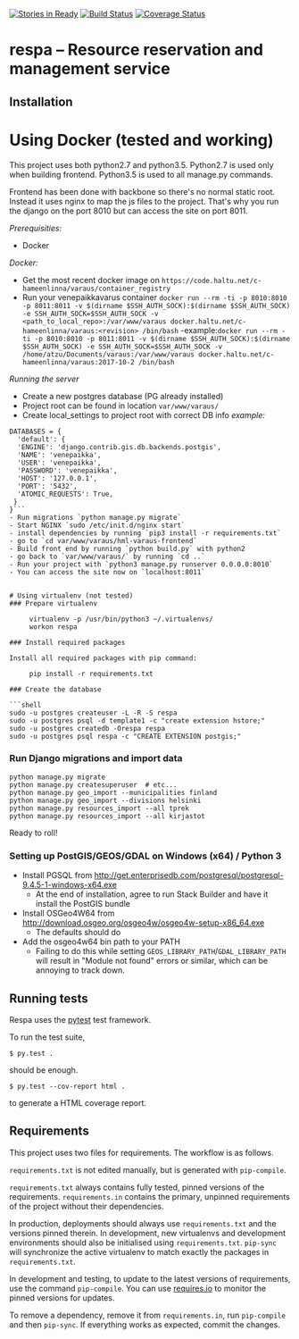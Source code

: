 [![Stories in Ready](https://badge.waffle.io/City-of-Helsinki/respa.png?label=ready&title=Ready)](https://waffle.io/City-of-Helsinki/respa)
[![Build Status](https://api.travis-ci.org/City-of-Helsinki/respa.svg?branch=master)](https://travis-ci.org/City-of-Helsinki/respa)
[![Coverage Status](https://coveralls.io/repos/City-of-Helsinki/respa/badge.svg?branch=master&service=github)](https://coveralls.io/github/City-of-Helsinki/respa?branch=master)

respa – Resource reservation and management service
===================

Installation
------------

# Using Docker (tested and working)

This project uses both python2.7 and python3.5. Python2.7 is used only when building frontend. Python3.5 is used to all manage.py commands.

Frontend has been done with backbone so there's no normal static root. Instead it uses nginx to map the js files to the project. That's why you run the django on the port 8010 but can access the site on port 8011.

*Prerequisities:*
- Docker

*Docker:*
- Get the most recent docker image on `https://code.haltu.net/c-hameenlinna/varaus/container_registry`
- Run your venepaikkavarus container ```docker run --rm -ti -p 8010:8010 -p 8011:8011 -v $(dirname $SSH_AUTH_SOCK):$(dirname $SSH_AUTH_SOCK) -e SSH_AUTH_SOCK=$SSH_AUTH_SOCK -v <path_to_local_repo>:/var/www/varaus docker.haltu.net/c-hameenlinna/varaus:<revision> /bin/bash```
-example:```docker run --rm -ti -p 8010:8010 -p 8011:8011 -v $(dirname $SSH_AUTH_SOCK):$(dirname $SSH_AUTH_SOCK) -e SSH_AUTH_SOCK=$SSH_AUTH_SOCK -v /home/atzu/Documents/varaus:/var/www/varaus docker.haltu.net/c-hameenlinna/varaus:2017-10-2 /bin/bash```

*Running the server*
- Create a new postgres database (PG already installed)
- Project root can be found in location `var/www/varaus/`
- Create local_settings to project root with correct DB info *example:*
```DEBUG = True
DATABASES = {
  'default': {
  'ENGINE': 'django.contrib.gis.db.backends.postgis',
  'NAME': 'venepaikka',
  'USER': 'venepaikka',
  'PASSWORD': 'venepaikka',
  'HOST': '127.0.0.1',
  'PORT': '5432',
  'ATOMIC_REQUESTS': True,
 }
}```
- Run migrations `python manage.py migrate`
- Start NGINX `sudo /etc/init.d/nginx start`
- install dependencies by running `pip3 install -r requirements.txt`
- go to `cd var/www/varaus/hml-varaus-frontend`
- Build front end by running `python build.py` with python2
- go back to `var/www/varaus/` by running `cd ..`
- Run your project with `python3 manage.py runserver 0.0.0.0:8010`
- You can access the site now on `localhost:8011`


# Using virtualenv (not tested)
### Prepare virtualenv

     virtualenv -p /usr/bin/python3 ~/.virtualenvs/
     workon respa

### Install required packages

Install all required packages with pip command:

     pip install -r requirements.txt

### Create the database

```shell
sudo -u postgres createuser -L -R -S respa
sudo -u postgres psql -d template1 -c "create extension hstore;"
sudo -u postgres createdb -Orespa respa
sudo -u postgres psql respa -c "CREATE EXTENSION postgis;"
```

### Run Django migrations and import data

```shell
python manage.py migrate
python manage.py createsuperuser  # etc...
python manage.py geo_import --municipalities finland
python manage.py geo_import --divisions helsinki
python manage.py resources_import --all tprek
python manage.py resources_import --all kirjastot
```

Ready to roll!

### Setting up PostGIS/GEOS/GDAL on Windows (x64) / Python 3

* Install PGSQL from http://get.enterprisedb.com/postgresql/postgresql-9.4.5-1-windows-x64.exe
  * At the end of installation, agree to run Stack Builder and have it install the PostGIS bundle
* Install OSGeo4W64 from http://download.osgeo.org/osgeo4w/osgeo4w-setup-x86_64.exe
  * The defaults should do
* Add the osgeo4w64 bin path to your PATH
  * Failing to do this while setting `GEOS_LIBRARY_PATH`/`GDAL_LIBRARY_PATH` will result in
    "Module not found" errors or similar, which can be annoying to track down.

Running tests
-------------

Respa uses the [pytest](http://pytest.org/latest/) test framework.

To run the test suite,

```shell
$ py.test .
```

should be enough.

```shell
$ py.test --cov-report html .
```

to generate a HTML coverage report.


Requirements
------------

This project uses two files for requirements. The workflow is as follows.

`requirements.txt` is not edited manually, but is generated
with `pip-compile`.

`requirements.txt` always contains fully tested, pinned versions
of the requirements. `requirements.in` contains the primary, unpinned
requirements of the project without their dependencies.

In production, deployments should always use `requirements.txt`
and the versions pinned therein. In development, new virtualenvs
and development environments should also be initialised using
`requirements.txt`. `pip-sync` will synchronize the active
virtualenv to match exactly the packages in `requirements.txt`.

In development and testing, to update to the latest versions
of requirements, use the command `pip-compile`. You can
use [requires.io](https://requires.io) to monitor the
pinned versions for updates.

To remove a dependency, remove it from `requirements.in`,
run `pip-compile` and then `pip-sync`. If everything works
as expected, commit the changes.
